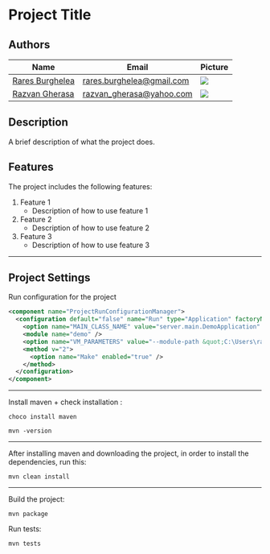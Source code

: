 # Project Title

## Authors

| Name                                               | Email                     | Picture |
|----------------------------------------------------|---------------------------| ------------- |
| [Rares Burghelea](https://github.com/just-rares)   | rares.burghelea@gmail.com | <img src="https://avatars.githubusercontent.com/u/113239883?v=4" style="max-height: 100px;">
| [Razvan Gherasa](https://github.com/razvangherasa) | razvan_gherasa@yahoo.com       | <img src="https://avatars.githubusercontent.com/u/104271984?v=4" style="max-height: 100px;">

## Description

A brief description of what the project does.

## Features

The project includes the following features:

1. Feature 1
    - Description of how to use feature 1
2. Feature 2
    - Description of how to use feature 2
3. Feature 3
    - Description of how to use feature 3

<hr>

## Project Settings
Run configuration for the project

```xml
<component name="ProjectRunConfigurationManager">
  <configuration default="false" name="Run" type="Application" factoryName="Application">
    <option name="MAIN_CLASS_NAME" value="server.main.DemoApplication" />
    <module name="demo" />
    <option name="VM_PARAMETERS" value="--module-path &quot;C:\Users\rares\Desktop\demo-project\javafx-sdk-20\lib&quot; --add-modules=javafx.controls,javafx.fxml" />
    <method v="2">
      <option name="Make" enabled="true" />
    </method>
  </configuration>
</component>
```
<hr>

Install maven + check installation :
```shell
choco install maven
```
```shell
mvn -version
```

<hr>

After installing maven and downloading the project, in order to install the dependencies, run this:
```shell
mvn clean install
```
<hr>

Build the project:

```shell
mvn package
```

Run tests:

```shell
mvn tests
```
